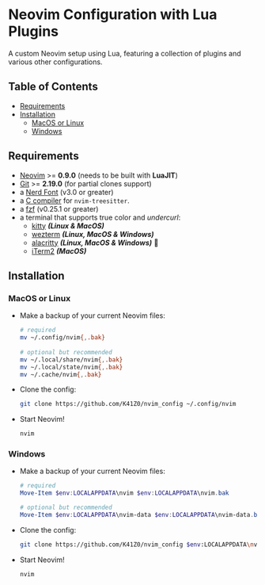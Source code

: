 # Neovim Configuration with Lua Plugins

A custom Neovim setup using Lua, featuring a collection of plugins and various other configurations.

## Table of Contents

- [Requirements](#requirements)
- [Installation](#installation)
  - [MacOS or Linux](#macos-or-linux)
  - [Windows](#windows)

## Requirements

- [Neovim](https://github.com/neovim/neovim/releases) >= **0.9.0** (needs to be built with **LuaJIT**)
- [Git](https://git-scm.com/downloads) >= **2.19.0** (for partial clones support)
- a [Nerd Font](https://www.nerdfonts.com/) (v3.0 or greater)
- a [C compiler](https://github.com/nvim-treesitter/nvim-treesitter#requirements) for `nvim-treesitter`.
- a [fzf](https://github.com/junegunn/fzf) (v0.25.1 or greater)
- a terminal that supports true color and _undercurl_:
  - [kitty](https://github.com/kovidgoyal/kitty) **_(Linux & MacOS)_**
  - [wezterm](https://github.com/wez/wezterm) **_(Linux, MacOS & Windows)_**
  - [alacritty](https://github.com/alacritty/alacritty) **_(Linux, MacOS & Windows)_** :dragon:
  - [iTerm2](https://iterm2.com/) **_(MacOS)_**

## Installation

### MacOS or Linux

- Make a backup of your current Neovim files:

  ```bash
  # required
  mv ~/.config/nvim{,.bak}
    
  # optional but recommended
  mv ~/.local/share/nvim{,.bak}
  mv ~/.local/state/nvim{,.bak}
  mv ~/.cache/nvim{,.bak}
  ```

- Clone the config:

  ```bash
  git clone https://github.com/K41Z0/nvim_config ~/.config/nvim
  ```

- Start Neovim!

  ```bash
  nvim
  ```

### Windows

- Make a backup of your current Neovim files:

  ```powershell
  # required
  Move-Item $env:LOCALAPPDATA\nvim $env:LOCALAPPDATA\nvim.bak

  # optional but recommended
  Move-Item $env:LOCALAPPDATA\nvim-data $env:LOCALAPPDATA\nvim-data.bak
  ```

- Clone the config:

  ```bash
  git clone https://github.com/K41Z0/nvim_config $env:LOCALAPPDATA\nvim
  ```

- Start Neovim!
  
  ```bash
  nvim
  ```
